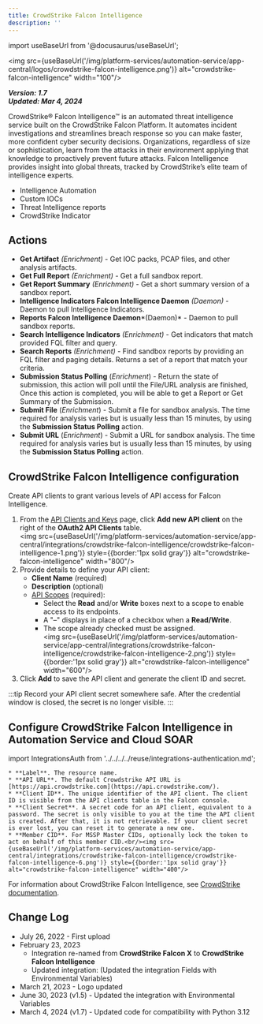 ```yaml
---
title: CrowdStrike Falcon Intelligence
description: ''
---
```


import useBaseUrl from '@docusaurus/useBaseUrl';

<img src={useBaseUrl('/img/platform-services/automation-service/app-central/logos/crowdstrike-falcon-intelligence.png')} alt="crowdstrike-falcon-intelligence" width="100"/>

***Version: 1.7  
Updated: Mar 4, 2024***

CrowdStrike® Falcon Intelligence™ is an automated threat intelligence service built on the CrowdStrike Falcon Platform. It automates incident investigations and streamlines breach response so you can make faster, more confident cyber security decisions. Organizations, regardless of size or sophistication, learn from the attacks in their environment applying that knowledge to proactively prevent future attacks. Falcon Intelligence provides insight into global threats, tracked by CrowdStrike’s elite team of intelligence experts.

* Intelligence Automation
* Custom IOCs
* Threat Intelligence reports
* CrowdStrike Indicator

## Actions

* **Get Artifact** *(Enrichment)* - Get IOC packs, PCAP files, and other analysis artifacts.
* **Get Full Report** *(Enrichment)* - Get a full sandbox report.
* **Get Report Summary** *(Enrichment)* - Get a short summary version of a sandbox report.
* **Intelligence Indicators Falcon Intelligence Daemon** *(Daemon)* - Daemon to pull Intelligence Indicators.
* **Reports Falcon Intelligence Daemon***(Daemon)* - Daemon to pull sandbox reports.
* **Search Intelligence Indicators** *(Enrichment)* - Get indicators that match provided FQL filter and query.
* **Search Reports** *(Enrichment)* - Find sandbox reports by providing an FQL filter and paging details. Returns a set of a report that match your criteria.
* **Submission Status Polling** (*Enrichment*) - Return the state of submission, this action will poll until the File/URL analysis are finished, Once this action is completed, you will be able to get a Report or Get Summary of the Submission.
* **Submit File** (*Enrichment*) - Submit a file for sandbox analysis. The time required for analysis varies but is usually less than 15 minutes, by using the **Submission Status Polling** action.
* **Submit URL** (*Enrichment*) - Submit a URL for sandbox analysis. The time required for analysis varies but is usually less than 15 minutes, by using the **Submission Status Polling** action.

## CrowdStrike Falcon Intelligence configuration

Create API clients to grant various levels of API access for Falcon Intelligence.

1. From the [API Clients and Keys](https://falcon.crowdstrike.com/support/api-clients-and-keys) page, click **Add new API client** on the right of the **OAuth2 API Clients** table.<br/><img src={useBaseUrl('/img/platform-services/automation-service/app-central/integrations/crowdstrike-falcon-intelligence/crowdstrike-falcon-intelligence-1.png')} style={{border:'1px solid gray'}} alt="crowdstrike-falcon-intelligence" width="800"/>
2. Provide details to define your API client:
    * **Client Name** (required)
    * **Description** (optional)
    * [API Scopes](https://falcon.crowdstrike.com/documentation/46/crowdstrike-oauth2-based-apis#api-scopes) (required):
        + Select the **Read** and/or **Write** boxes next to a scope to enable access to its endpoints.
        + A "–" displays in place of a checkbox when a **Read/Write**.
        + The scope already checked must be assigned. <br/><img src={useBaseUrl('/img/platform-services/automation-service/app-central/integrations/crowdstrike-falcon-intelligence/crowdstrike-falcon-intelligence-2.png')} style={{border:'1px solid gray'}} alt="crowdstrike-falcon-intelligence" width="600"/>
3. Click **Add** to save the API client and generate the client ID and secret.

:::tip
Record your API client secret somewhere safe. After the credential window is closed, the secret is no longer visible.
:::

## Configure CrowdStrike Falcon Intelligence in Automation Service and Cloud SOAR

import IntegrationsAuth from '../../../../reuse/integrations-authentication.md';

<IntegrationsAuth/>

    * **Label**. The resource name.
    * **API URL**. The default Crowdstrike API URL is [https://api.crowdstrike.com](https://api.crowdstrike.com/).
    * **Client ID**. The unique identifier of the API client. The client ID is visible from the API clients table in the Falcon console.
    * **Client Secret**. A secret code for an API client, equivalent to a password. The secret is only visible to you at the time the API client is created. After that, it is not retrievable. If your client secret is ever lost, you can reset it to generate a new one.
    * **Member CID**. For MSSP Master CIDs, optionally lock the token to act on behalf of this member CID.<br/><img src={useBaseUrl('/img/platform-services/automation-service/app-central/integrations/crowdstrike-falcon-intelligence/crowdstrike-falcon-intelligence-6.png')} style={{border:'1px solid gray'}} alt="crowdstrike-falcon-intelligence" width="400"/>

For information about CrowdStrike Falcon Intelligence, see [CrowdStrike documentation](https://www.crowdstrike.com/en-us/resources/guides/?lang=1).

## Change Log

* July 26, 2022 - First upload
* February 23, 2023
    + Integration re-named from **CrowdStrike Falcon X** to **CrowdStrike Falcon Intelligence**
    + Updated integration: (Updated the integration Fields with Environmental Variables)
* March 21, 2023 - Logo updated
* June 30, 2023 (v1.5) - Updated the integration with Environmental Variables
* March 4, 2024 (v1.7) - Updated code for compatibility with Python 3.12
